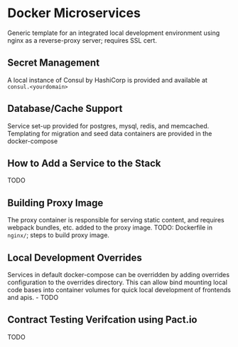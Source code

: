 # Docker Microservices

Generic template for an integrated local development environment using nginx
as a reverse-proxy server; requires SSL cert.

## Secret Management

A local instance of Consul by HashiCorp is provided and available at `consul.<yourdomain>`

## Database/Cache Support

Service set-up provided for postgres, mysql, redis, and memcached.
Templating for migration and seed data containers are provided in the docker-compose

## How to Add a Service to the Stack

TODO

## Building Proxy Image

The proxy container is responsible for serving static content, and requires webpack bundles, etc.
added to the proxy image. TODO: Dockerfile in `nginx/`; steps to build proxy image.

## Local Development Overrides

Services in default docker-compose can be overridden by adding overrides configuration to the
overrides directory. This can allow bind mounting local code bases into container volumes for quick local development of frontends and apis. - TODO

## Contract Testing Verifcation using Pact.io

TODO
